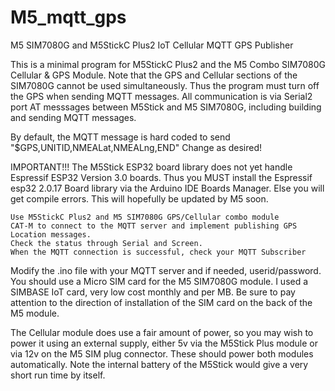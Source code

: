 # M5_mqtt_gps
M5 SIM7080G and M5StickC Plus2 IoT Cellular MQTT GPS Publisher

This is a minimal program for M5StickC Plus2 and the M5 Combo SIM7080G Cellular & GPS Module.
Note that the GPS and Cellular sections of the SIM7080G cannot be used simultaneously. Thus the program must turn off the GPS when sending MQTT messages.
All communication is via Serial2 port AT messsages between M5Stick and M5 SIM7080G, including building and sending MQTT messages.

By default, the MQTT message is hard coded to send "$GPS,UNITID,NMEALat,NMEALng,END" Change as desired!

IMPORTANT!!! The M5Stick ESP32 board library does not yet handle Espressif ESP32 Version 3.0 boards. Thus you MUST install the Espressif esp32 2.0.17 Board library via the Arduino IDE Boards Manager. Else you will get compile errors. This will hopefully be updated by M5 soon.

    Use M5StickC Plus2 and M5 SIM7080G GPS/Cellular combo module
    CAT-M to connect to the MQTT server and implement publishing GPS Location messages.
    Check the status through Serial and Screen. 
    When the MQTT connection is successful, check your MQTT Subscriber

Modify the .ino file with your MQTT server and if needed, userid/password.
You should use a Micro SIM card for the M5 SIM7080G module.  I used a SIMBASE IoT card, very low cost monthly and per MB. Be sure to pay attention to the direction of installation of the SIM card on the back of the M5 module.

The Cellular module does use a fair amount of power, so you may wish to power it using an external supply, either 5v via the M5Stick Plus module or via 12v on the M5 SIM plug connector. These should power both modules automatically. Note the internal battery of the M5Stick would give a very short run time by itself.
